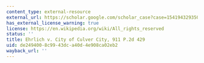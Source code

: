 ```yaml
---
content_type: external-resource
external_url: https://scholar.google.com/scholar_case?case=15419432935028874278&q=Ehrlich+v.+City+of+Culver+City,+911+P.2d+429+
has_external_license_warning: true
license: https://en.wikipedia.org/wiki/All_rights_reserved
status: ''
title: Ehrlich v. City of Culver City, 911 P.2d 429
uid: de249400-8c99-43dc-a40d-4e908ca02eb2
wayback_url: ''
---
```

